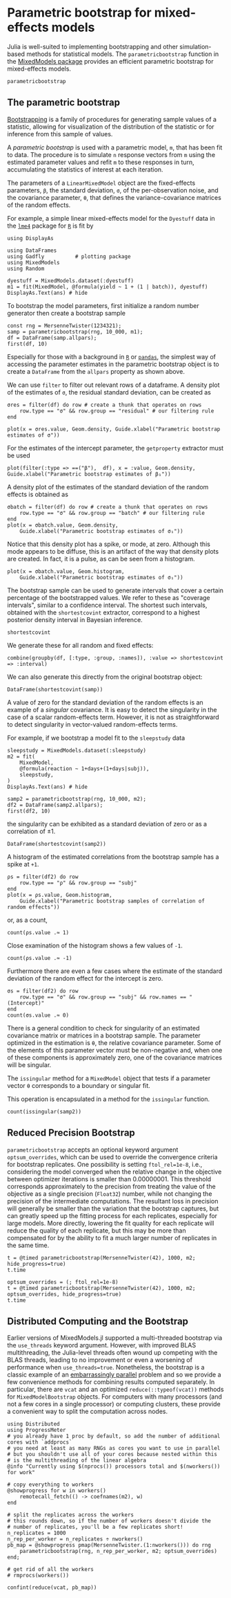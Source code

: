 # Parametric bootstrap for mixed-effects models

Julia is well-suited to implementing bootstrapping and other simulation-based methods for statistical models.
The `parametricbootstrap` function in the [MixedModels package](https://github.com/JuliaStats/MixedModels.jl) provides an efficient parametric bootstrap for mixed-effects models.

```@docs
parametricbootstrap
```

## The parametric bootstrap

[Bootstrapping](https://en.wikipedia.org/wiki/Bootstrapping_(statistics)) is a family of procedures
for generating sample values of a statistic, allowing for visualization of the distribution of the
statistic or for inference from this sample of values.

A _parametric bootstrap_ is used with a parametric model, `m`, that has been fit to data.
The procedure is to simulate `n` response vectors from `m` using the estimated parameter values
and refit `m` to these responses in turn, accumulating the statistics of interest at each iteration.

The parameters of a `LinearMixedModel` object are the fixed-effects
parameters, `β`, the standard deviation, `σ`, of the per-observation noise, and the covariance
parameter, `θ`, that defines the variance-covariance matrices of the random effects.

For example, a simple linear mixed-effects model for the `Dyestuff` data in the [`lme4`](http://github.com/lme4/lme4)
package for [`R`](https://www.r-project.org) is fit by

```@setup Main
using DisplayAs
```

```@example Main
using DataFrames
using Gadfly          # plotting package
using MixedModels
using Random
```

```@example Main
dyestuff = MixedModels.dataset(:dyestuff)
m1 = fit(MixedModel, @formula(yield ~ 1 + (1 | batch)), dyestuff)
DisplayAs.Text(ans) # hide
```

To bootstrap the model parameters, first initialize a random number generator then create a bootstrap sample

```@example Main
const rng = MersenneTwister(1234321);
samp = parametricbootstrap(rng, 10_000, m1);
df = DataFrame(samp.allpars);
first(df, 10)
```

Especially for those with a background in [`R`](https://www.R-project.org/) or [`pandas`](https://pandas.pydata.org),
the simplest way of accessing the parameter estimates in the parametric bootstrap object is to create a `DataFrame` from the `allpars` property as shown above.

We can use `filter` to filter out relevant rows of a dataframe.
A density plot of the estimates of `σ`, the residual standard deviation, can be created as
```@example Main
σres = filter(df) do row # create a thunk that operates on rows
    row.type == "σ" && row.group == "residual" # our filtering rule
end

plot(x = σres.value, Geom.density, Guide.xlabel("Parametric bootstrap estimates of σ"))
```
For the estimates of the intercept parameter, the `getproperty` extractor must be used
```@example Main
plot(filter(:type => ==("β"),  df), x = :value, Geom.density, Guide.xlabel("Parametric bootstrap estimates of β₁"))
```

A density plot of the estimates of the standard deviation of the random effects is obtained as
```@example Main
σbatch = filter(df) do row # create a thunk that operates on rows
    row.type == "σ" && row.group == "batch" # our filtering rule
end
plot(x = σbatch.value, Geom.density,
    Guide.xlabel("Parametric bootstrap estimates of σ₁"))
```

Notice that this density plot has a spike, or mode, at zero.
Although this mode appears to be diffuse, this is an artifact of the way that density plots are created.
In fact, it is a pulse, as can be seen from a histogram.

```@example Main
plot(x = σbatch.value, Geom.histogram,
    Guide.xlabel("Parametric bootstrap estimates of σ₁"))
```

The bootstrap sample can be used to generate intervals that cover a certain percentage of the bootstrapped values.
We refer to these as "coverage intervals", similar to a confidence interval.
The shortest such intervals, obtained with the `shortestcovint` extractor, correspond to a highest posterior density interval in Bayesian inference.

```@docs
shortestcovint
```

We generate these for all random and fixed effects:
```@example Main
combine(groupby(df, [:type, :group, :names]), :value => shortestcovint => :interval)
```

We can also generate this directly from the original bootstrap object:
```@example Main
DataFrame(shortestcovint(samp))
```

A value of zero for the standard deviation of the random effects is an example of a *singular* covariance.
It is easy to detect the singularity in the case of a scalar random-effects term.
However, it is not as straightforward to detect singularity in vector-valued random-effects terms.

For example, if we bootstrap a model fit to the `sleepstudy` data
```@example Main
sleepstudy = MixedModels.dataset(:sleepstudy)
m2 = fit(
    MixedModel,
    @formula(reaction ~ 1+days+(1+days|subj)),
    sleepstudy,
)
DisplayAs.Text(ans) # hide
```
```@example Main
samp2 = parametricbootstrap(rng, 10_000, m2);
df2 = DataFrame(samp2.allpars);
first(df2, 10)
```
the singularity can be exhibited as a standard deviation of zero or as a correlation of $\pm1$.

```@example Main
DataFrame(shortestcovint(samp2))
```

A histogram of the estimated correlations from the bootstrap sample has a spike at `+1`.
```@example Main
ρs = filter(df2) do row
    row.type == "ρ" && row.group == "subj"
end
plot(x = ρs.value, Geom.histogram,
    Guide.xlabel("Parametric bootstrap samples of correlation of random effects"))
```
or, as a count,
```@example Main
count(ρs.value .≈ 1)
```

Close examination of the histogram shows a few values of `-1`.
```@example Main
count(ρs.value .≈ -1)
```

Furthermore there are even a few cases where the estimate of the standard deviation of the random effect for the intercept is zero.
```@example Main
σs = filter(df2) do row
    row.type == "σ" && row.group == "subj" && row.names == "(Intercept)"
end
count(σs.value .≈ 0)
```

There is a general condition to check for singularity of an estimated covariance matrix or matrices in a bootstrap sample.
The parameter optimized in the estimation is `θ`, the relative covariance parameter.
Some of the elements of this parameter vector must be non-negative and, when one of these components is approximately zero, one of the covariance matrices will be singular.

The `issingular` method for a `MixedModel` object that tests if a parameter vector `θ` corresponds to a boundary or singular fit.

This operation is encapsulated in a method for the `issingular` function.
```@example Main
count(issingular(samp2))
```

## Reduced Precision Bootstrap

`parametricbootstrap` accepts an optional keyword argument `optsum_overrides`, which can be used to override the convergence criteria for bootstrap replicates. One possibility is setting `ftol_rel=1e-8`, i.e., considering the model converged when the relative change in the objective between optimizer iterations is smaller than 0.00000001.
This threshold corresponds approximately to the precision from treating the value of the objective as a single precision (`Float32`) number, while not changing the precision of the intermediate computations.
The resultant loss in precision will generally be smaller than the variation that the bootstrap captures, but can greatly speed up the fitting process for each replicates, especially for large models.
More directly, lowering the fit quality for each replicate will reduce the quality of each replicate, but this may be more than compensated for by the ability to fit a much larger number of replicates in the same time.

```@example Main
t = @timed parametricbootstrap(MersenneTwister(42), 1000, m2; hide_progress=true)
t.time
```

```@example Main
optsum_overrides = (; ftol_rel=1e-8)
t = @timed parametricbootstrap(MersenneTwister(42), 1000, m2; optsum_overrides, hide_progress=true)
t.time
```

## Distributed Computing and the Bootstrap

Earlier versions of MixedModels.jl supported a multi-threaded bootstrap via the `use_threads` keyword argument.
However, with improved BLAS multithreading, the Julia-level threads often wound up competing with the BLAS threads, leading to no improvement or even a worsening of performance when `use_threads=true`.
Nonetheless, the bootstrap is a classic example of an [embarrassingly parallel](https://en.wikipedia.org/wiki/Embarrassingly_parallel) problem and so we provide a few convenience methods for combining results computed separately.
In particular, there are `vcat` and an optimized `reduce(::typeof(vcat))` methods for `MixedModelBootstrap` objects.
For computers with many processors (and not a few cores in a single processor) or computing clusters, these provide a convenient way to split the computation across nodes.

```@example Main
using Distributed
using ProgressMeter
# you already have 1 proc by default, so add the number of additional cores with `addprocs`
# you need at least as many RNGs as cores you want to use in parallel
# but you shouldn't use all of your cores because nested within this
# is the multithreading of the linear algebra
@info "Currently using $(nprocs()) processors total and $(nworkers()) for work"

# copy everything to workers
@showprogress for w in workers()
    remotecall_fetch(() -> coefnames(m2), w)
end

# split the replicates across the workers
# this rounds down, so if the number of workers doesn't divide the
# number of replicates, you'll be a few replicates short!
n_replicates = 1000
n_rep_per_worker = n_replicates ÷ nworkers()
pb_map = @showprogress pmap(MersenneTwister.(1:nworkers())) do rng
    parametricbootstrap(rng, n_rep_per_worker, m2; optsum_overrides)
end;

# get rid of all the workers
# rmprocs(workers())

confint(reduce(vcat, pb_map))
```
